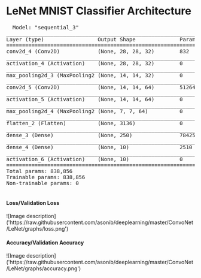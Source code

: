 # LeNet MNIST Classifier Architecture
<pre>
  Model: "sequential_3"
_________________________________________________________________
Layer (type)                 Output Shape              Param #   
=================================================================
conv2d_4 (Conv2D)            (None, 28, 28, 32)        832       
_________________________________________________________________
activation_4 (Activation)    (None, 28, 28, 32)        0         
_________________________________________________________________
max_pooling2d_3 (MaxPooling2 (None, 14, 14, 32)        0         
_________________________________________________________________
conv2d_5 (Conv2D)            (None, 14, 14, 64)        51264     
_________________________________________________________________
activation_5 (Activation)    (None, 14, 14, 64)        0         
_________________________________________________________________
max_pooling2d_4 (MaxPooling2 (None, 7, 7, 64)          0         
_________________________________________________________________
flatten_2 (Flatten)          (None, 3136)              0         
_________________________________________________________________
dense_3 (Dense)              (None, 250)               784250    
_________________________________________________________________
dense_4 (Dense)              (None, 10)                2510      
_________________________________________________________________
activation_6 (Activation)    (None, 10)                0         
=================================================================
Total params: 838,856
Trainable params: 838,856
Non-trainable params: 0
_________________________________________________________________
</pre>

<h4> Loss/Validation Loss</h4>
![Image description]('https://raw.githubusercontent.com/asonib/deeplearning/master/ConvoNet/LeNet/graphs/loss.png')

<h4> Accuracy/Validation Accuracy</h4>
![Image description]('https://raw.githubusercontent.com/asonib/deeplearning/master/ConvoNet/LeNet/graphs/accuracy.png')
